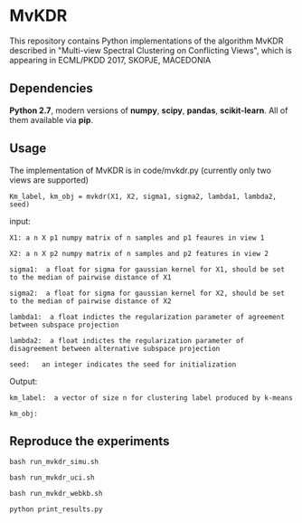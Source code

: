 # MvKDR
This repository contains Python implementations of the algorithm MvKDR described in "Multi-view Spectral Clustering on Conflicting Views", which is appearing in ECML/PKDD 2017, SKOPJE, MACEDONIA 

## Dependencies
**Python 2.7**, modern versions of **numpy**, **scipy**, **pandas**, **scikit-learn**. All of them available via **pip**.

## Usage
The implementation of MvKDR is in code/mvkdr.py (currently only two views are supported)

    Km_label, km_obj = mvkdr(X1, X2, sigma1, sigma2, lambda1, lambda2, seed)
    
input:

    X1: a n X p1 numpy matrix of n samples and p1 feaures in view 1

    X2: a n X p2 numpy matrix of n samples and p2 features in view 2

    sigma1:  a float for sigma for gaussian kernel for X1, should be set to the median of pairwise distance of X1
    
    sigma2:  a float for sigma for gaussian kernel for X2, should be set to the median of pairwise distance of X2
    
    lambda1:  a float indictes the regularization parameter of agreement between subspace projection 
    
    lambda2:  a float indictes the regularization parameter of disagreement between alternative subspace projection
    
    seed:   an integer indicates the seed for initialization

Output:

    km_label:  a vector of size n for clustering label produced by k-means
    
    km_obj: 
    
## Reproduce the experiments

    bash run_mvkdr_simu.sh
    
    bash run_mvkdr_uci.sh
    
    bash run_mvkdr_webkb.sh
    
    python print_results.py

